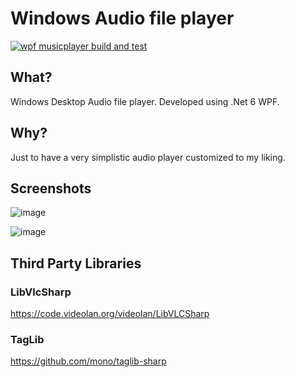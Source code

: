 # Windows Audio file player

[![wpf musicplayer build and test](https://github.com/barry-code/BCode.MusicPlayer/actions/workflows/main.yml/badge.svg)](https://github.com/barry-code/BCode.MusicPlayer/actions/workflows/main.yml)


## What?
Windows Desktop Audio file player.
Developed using .Net 6 WPF.


## Why?
Just to have a very simplistic audio player customized to my liking.


## Screenshots

![image](https://github.com/barry-code/BCode.MusicPlayer/assets/60239072/43e7eb6e-73d8-48a9-af6b-11dfe336c8d7)

![image](https://github.com/barry-code/BCode.MusicPlayer/assets/60239072/486ca8b2-0fe3-4ec2-b6d1-278d00b443e4)


## Third Party Libraries
### LibVlcSharp
https://code.videolan.org/videolan/LibVLCSharp

### TagLib
https://github.com/mono/taglib-sharp
